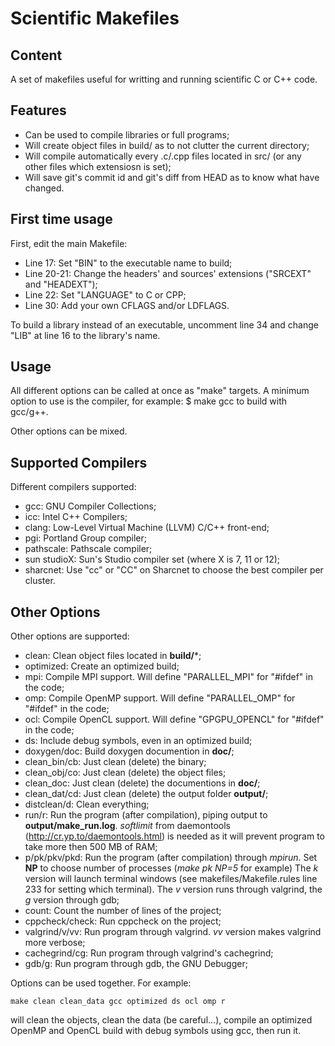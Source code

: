 Scientific Makefiles
================================

Content
-------------------------
A set of makefiles useful for writting and running scientific C or C++ code.

Features
-------------------------
* Can be used to compile libraries or full programs;
* Will create object files in build/ as to not clutter the current directory;
* Will compile automatically every .c/.cpp files located in src/ (or any other files which extensiosn is set);
* Will save git's commit id and git's diff from HEAD as to know what have changed.

First time usage
-------------------------
First, edit the main Makefile:

* Line 17: Set "BIN" to the executable name to build;
* Line 20-21: Change the headers' and sources' extensions ("SRCEXT" and "HEADEXT");
* Line 22: Set "LANGUAGE" to C or CPP;
* Line 30: Add your own CFLAGS and/or LDFLAGS.

To build a library instead of an executable, uncomment line 34 and change "LIB" at line 16 to the library's name.


Usage
-------------------------
All different options can be called at once as "make" targets. A minimum option to use is the compiler, for example:
    $ make gcc
to build with gcc/g++.

Other options can be mixed.


Supported Compilers
-----------------
Different compilers supported:

* gcc: GNU Compiler Collections;
* icc: Intel C++ Compilers;
* clang: Low-Level Virtual Machine (LLVM) C/C++ front-end;
* pgi: Portland Group compiler;
* pathscale: Pathscale compiler;
* sun studioX: Sun's Studio compiler set (where X is 7, 11 or 12);
* sharcnet: Use "cc" or "CC" on Sharcnet to choose the best compiler per cluster.

Other Options
-----------------
Other options are supported:

* clean: Clean object files located in **build/***;
* optimized: Create an optimized build;
* mpi: Compile MPI support. Will define "PARALLEL_MPI" for "#ifdef" in the code;
* omp: Compile OpenMP support. Will define "PARALLEL_OMP" for "#ifdef" in the code;
* ocl: Compile OpenCL support. Will define "GPGPU_OPENCL" for "#ifdef" in the code;
* ds: Include debug symbols, even in an optimized build;
* doxygen/doc: Build doxygen documention in **doc/**;
* clean_bin/cb: Just clean (delete) the binary;
* clean_obj/co: Just clean (delete) the object files;
* clean_doc: Just clean (delete) the documentions in **doc/**;
* clean_dat/cd: Just clean (delete) the output folder **output/**;
* distclean/d: Clean everything;
* run/r: Run the program (after compilation), piping output to **output/make_run.log**. _softlimit_ from daemontools (http://cr.yp.to/daemontools.html) is needed as it will prevent program to take more then 500 MB of RAM;
* p/pk/pkv/pkd: Run the program (after compilation) through _mpirun_. Set **NP** to choose number of processes (_make pk NP=5_ for example) The _k_ version will launch terminal windows (see makefiles/Makefile.rules line 233 for setting which terminal). The _v_ version runs through valgrind, the _g_ version through gdb;
* count: Count the number of lines of the project;
* cppcheck/check: Run cppcheck on the project;
* valgrind/v/vv: Run program through valgrind. _vv_ version makes valgrind more verbose;
* cachegrind/cg: Run program through valgrind's cachegrind;
* gdb/g: Run program through gdb, the GNU Debugger;

Options can be used together. For example:

    make clean clean_data gcc optimized ds ocl omp r

will clean the objects, clean the data (be careful...), compile an optimized OpenMP and OpenCL build with debug symbols using gcc, then run it.
